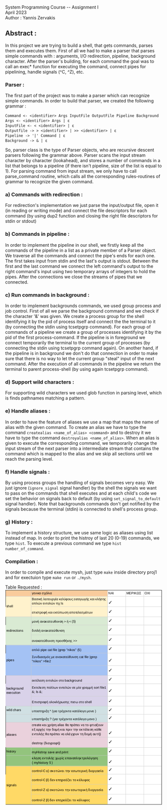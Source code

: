System Programming Course -- Assignment I\
April 2023\
Author : Yannis Zervakis
## Abstract :
In this project we are trying to build a shell, that gets commands, parses them and executes them. First of all we had to make a parser that parses simple commands with : arguments, I/O redirection, pipeline, background character. After the parser's building, for each command the goal was to call an exec* function for executing the command, connect pipes for pipelining, handle signals (^C, ^Z), etc.

### Parser :  
The first part of the project was to make a parser which can recognize simple commands. In order to build that parser, we created the following grammar :

    Command <- <identifier> Args InputFile OutputFile Pipeline Background
    Args <- <identifier> Args | ε
    InputFile <- < <identifier> | ε
    Outputfile -> > <identifier> | >> <identifier> | ε
    Pipeline -> '|' Command | ε
    Background -> & | ε

So, parser class is the type of Parser objects, who are recursive descent parsers following the grammar above. Parser scans the input stream character by character (lookahead), and stores a number of commands in a list that belongs to a pipeline (if there isn't pipeline, size of the list is equal to 1). For parsing command from input stream, we only have to call parse_command routine, which calls all the corresponding rules-routines of grammar to recognize the given command.

### a) Commands with redirection :
For redirection's implementation we just parse the input/output file, open it (in reading or writing mode) and connect the file descriptors for each command (by using dup2 function and closing the right file descriptors for stdin or stdout)

### b) Commands in pipeline :
In order to implement the pipeline in our shell, we firstly keep all the commands of the pipeline in a list as a private member of a Parser object. We traverse all the commands and connect the pipe's ends for each one. The first takes input from stdin and the last's output is stdout. Between the first and the last command we connect the left command's output to the right command's input using two temporary arrays of integers to hold the pipes. After the connections we close the streams of pipes that we connected.

### c) Run commands in background :
In order to implement backgrounds commands, we used group process and job control. First of all we parse the background command and we check if the character '&' was given. We create a process group for the shell identifying it by the pid of process itself and connect the the terminal to it (by connecting the stdin using tcsetpgrp command). For each group of commands of a pipeline we create a group of processes identifying it by the pid of the first process-command. If the pipeline is in foreground we connect temporarily the terminal to the current group of processes (by connecting the stdin using tcsetpgrp command again). On another hand, if the pipeline is in background we don't do that connection in order to make sure that there is no way to let the current group "steal" input of the next command. After the execution of all commands in the pipeline we return the terminal to parent process-shell (by using again tcsetpgrp command).

### d) Support wild characters :
For supporting wild characters we used glob function in parsing level, which is finds pathnames matching a pattern.

### e) Handle aliases :
In order to have the feature of aliases we use a map that maps the name of alias with the given command. To create an alias we have to type the command `createalias <name_of_alias> <command>` and to destroy it we have to type the command `destroyalias <name_of_alias>`. When an alias is given to execute the corresponding command, we temporarily change the input stream of the next parser into a intermediate stream that contains the command which is mapped to the alias and we skip all sections until we reach the parsing level.

### f) Handle signals :
By using process groups the handling of signals becomes very easy. We just ignore (`ignore_signal` signal handler) by the shell the signals we want to pass on the commands that shell executes and at each child's code we set the behavior on signals back to default (by using `set_signal_to_default` signal handler). Note that backgrounds commands don't get notified by the signals because the terminal (stdin) is connected to shell's process group.

### g) History :
To implement a history structure, we use same logic as aliases using list instead of map. In order to print the histroy of last 20 (0-19) commands, we type `hist`. To execute a previous command we type `hist number_of_command`.

### Compilation :
In order to compile and execute mysh, just type `make` inside directory proj1 and for exectuion type `make run` or `./mysh`.

Table Requested :   
![alt text](table.png)